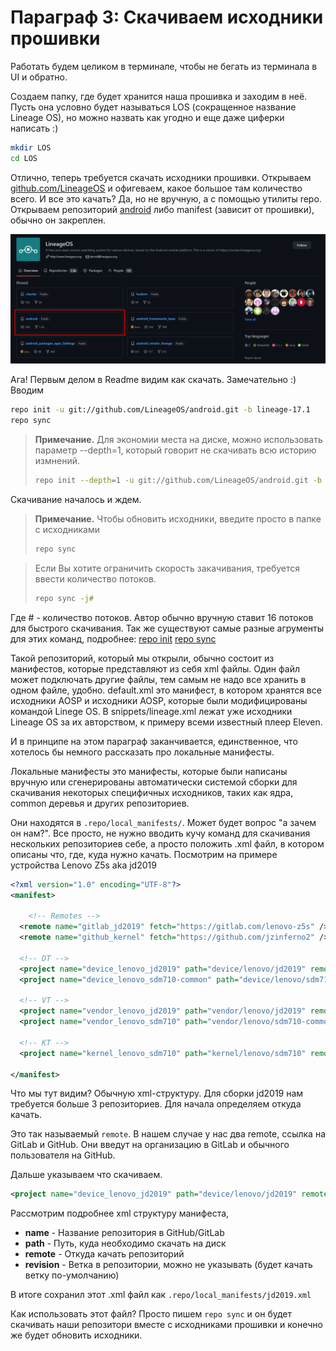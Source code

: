 # Параграф 3: Скачиваем исходники прошивки

Работать будем целиком в терминале, чтобы не бегать из терминала в UI и обратно.

Создаем папку, где будет хранится наша прошивка и заходим в неё. Пусть она условно будет называться LOS (сокращенное название Lineage OS), но можно назвать как угодно и еще даже циферки написать :)

```bash
mkdir LOS
cd LOS
```

Отлично, теперь требуется скачать исходники прошивки. Открываем [github.com/LineageOS](https://github.com/LineageOS) и офигеваем, какое большое там количество всего. И все это качать? Да, но не вручную, а с помощью утилиты repo. Открываем репозиторий [android](https://github.com/LineageOS/android) либо manifest (зависит от прошивки), обычно он закреплен.

<p align="center">
    <img src="../Chapter1/images/15.png"/>
</p>

Ага! Первым делом в Readme видим как скачать. Замечательно :) Вводим

```bash
repo init -u git://github.com/LineageOS/android.git -b lineage-17.1
repo sync
```

> **Примечание.** Для экономии места на диске, можно использовать параметр --depth=1, который говорит не скачивать всю историю измнений.
> ```bash
> repo init --depth=1 -u git://github.com/LineageOS/android.git -b lineage-17.1
> ```

Скачивание началось и ждем.

> **Примечание.** Чтобы обновить исходники, введите просто в папке с исходниками
> ```bash
> repo sync
> ```

 > Если Вы хотите ограничить скорость закачивания, требуется ввести количество потоков.
> ```bash
> repo sync -j#
> ```

Где # - количество потоков. Автор обычно вручную ставит 16 потоков для быстрого скачивания. Так же существуют самые разные агрументы для этих команд, подробнее: [repo init](https://git-repo.info/en/docs/multi-repos/git-repo-init/) [repo sync](https://git-repo.info/en/docs/multi-repos/git-repo-sync/)

Такой репозиторий, который мы открыли, обычно состоит из манифестов, которые представляют из себя xml файлы. Один файл может подключать другие файлы, тем самым не надо все хранить в одном файле, удобно. default.xml это манифест, в котором хранятся все исходники AOSP и исходники AOSP, которые были модифицированы командой Linege OS. В snippets/lineage.xml лежат уже исходники Lineage OS за их авторством, к примеру всеми известный плеер Eleven.

И в принципе на этом параграф заканчивается, единственное, что хотелось бы немного рассказать про локальные манифесты.

Локальные манифесты это манифесты, которые были написаны вручную или сгенерированы автоматически системой сборки для скачивания некоторых специфичных исходников, таких как ядра, common деревья и других репозиториев.

Они находятся в `.repo/local_manifests/`. Может будет вопрос "а зачем он нам?". Все просто, не нужно вводить кучу команд для скачивания нескольких репозиториев себе, а просто положить .xml файл, в котором описаны что, где, куда нужно качать. Посмотрим на примере устройства Lenovo Z5s aka jd2019

```xml
<?xml version="1.0" encoding="UTF-8"?>
<manifest>

    <!-- Remotes -->
  <remote name="gitlab_jd2019" fetch="https://gitlab.com/lenovo-z5s" />
  <remote name="github_kernel" fetch="https://github.com/jzinferno2" />

  <!-- DT -->
  <project name="device_lenovo_jd2019" path="device/lenovo/jd2019" remote="gitlab_jd2019" revision="thirteen" />
  <project name="device_lenovo_sdm710-common" path="device/lenovo/sdm710-common" remote="gitlab_jd2019" revision="thirteen/stable" />

  <!-- VT -->
  <project name="vendor_lenovo_jd2019" path="vendor/lenovo/jd2019" remote="gitlab_jd2019" revision="twelve" />
  <project name="vendor_lenovo_sdm710" path="vendor/lenovo/sdm710-common" remote="gitlab_jd2019" revision="thirteen" />

  <!-- KT -->
  <project name="kernel_lenovo_sdm710" path="kernel/lenovo/sdm710" remote="github_kernel" revision="thirteen" />

</manifest>
```

Что мы тут видим? Обычную xml-структуру. Для сборки jd2019 нам требуется больше 3 репозиториев. Для начала определяем откуда качать. 

Это так называемый `remote`. В нашем случае у нас два remote, ссылка на GitLab и GitHub.
Они введут на организацию в GitLab и обычного пользователя на GitHub. 

Дальше указываем что скачиваем.
```xml
<project name="device_lenovo_jd2019" path="device/lenovo/jd2019" remote="gitlab_jd2019" revision="thirteen" />
```

Рассмотрим подробнее xml структуру манифеста,

* **name** - Название репозитория в GitHub/GitLab
* **path** - Путь, куда необходимо скачать на диск
* **remote** - Откуда качать репозиторий
* **revision** - Ветка в репозитории, можно не указывать (будет качать ветку по-умолчанию)

В итоге сохранил этот .xml файл как `.repo/local_manifests/jd2019.xml`

Как использовать этот файл? Просто пишем `repo sync` и он будет скачивать наши репозитори вместе с исходниками прошивки и конечно же будет обновить исходники.
